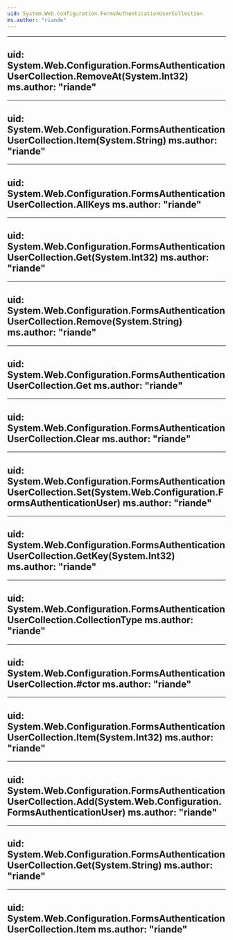 ```yaml
---
uid: System.Web.Configuration.FormsAuthenticationUserCollection
ms.author: "riande"
---
```


---
uid: System.Web.Configuration.FormsAuthenticationUserCollection.RemoveAt(System.Int32)
ms.author: "riande"
---

---
uid: System.Web.Configuration.FormsAuthenticationUserCollection.Item(System.String)
ms.author: "riande"
---

---
uid: System.Web.Configuration.FormsAuthenticationUserCollection.AllKeys
ms.author: "riande"
---

---
uid: System.Web.Configuration.FormsAuthenticationUserCollection.Get(System.Int32)
ms.author: "riande"
---

---
uid: System.Web.Configuration.FormsAuthenticationUserCollection.Remove(System.String)
ms.author: "riande"
---

---
uid: System.Web.Configuration.FormsAuthenticationUserCollection.Get
ms.author: "riande"
---

---
uid: System.Web.Configuration.FormsAuthenticationUserCollection.Clear
ms.author: "riande"
---

---
uid: System.Web.Configuration.FormsAuthenticationUserCollection.Set(System.Web.Configuration.FormsAuthenticationUser)
ms.author: "riande"
---

---
uid: System.Web.Configuration.FormsAuthenticationUserCollection.GetKey(System.Int32)
ms.author: "riande"
---

---
uid: System.Web.Configuration.FormsAuthenticationUserCollection.CollectionType
ms.author: "riande"
---

---
uid: System.Web.Configuration.FormsAuthenticationUserCollection.#ctor
ms.author: "riande"
---

---
uid: System.Web.Configuration.FormsAuthenticationUserCollection.Item(System.Int32)
ms.author: "riande"
---

---
uid: System.Web.Configuration.FormsAuthenticationUserCollection.Add(System.Web.Configuration.FormsAuthenticationUser)
ms.author: "riande"
---

---
uid: System.Web.Configuration.FormsAuthenticationUserCollection.Get(System.String)
ms.author: "riande"
---

---
uid: System.Web.Configuration.FormsAuthenticationUserCollection.Item
ms.author: "riande"
---
